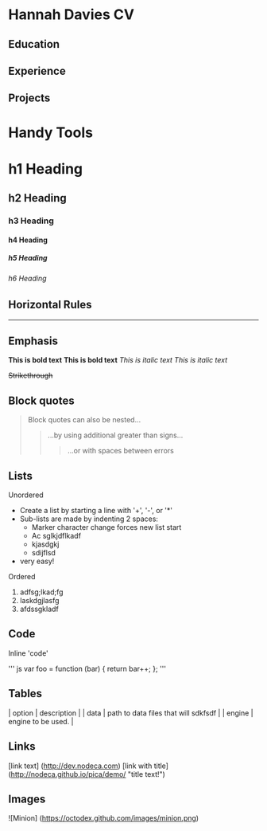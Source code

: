 # Hannah Davies CV

## Education

## Experience

## Projects


# Handy Tools
# h1 Heading
## h2 Heading
### h3 Heading
#### h4 Heading
##### h5 Heading
###### h6 Heading

## Horizontal Rules

____

## Emphasis
**This is bold text**
__This is bold text__
*This is italic text*
_This is italic text_

~~Strikethrough~~

## Block quotes
> Block quotes can also be nested...
> > ...by using additional greater than signs...
> > > ...or with spaces between errors

## Lists 

Unordered
+ Create a list by starting a line with '+', '-', or '*'
+ Sub-lists are made by indenting 2 spaces:
  - Marker character change forces new list start
  * Ac sglkjdflkadf
  * kjasdgkj
  - sdijflsd
+ very easy!

Ordered

1. adfsg;lkad;fg
2. laskdgjlasfg
3. afdssgkladf

## Code
Inline 'code'

''' js
var foo = function (bar) {
  return bar++;
};
'''

## Tables
| option | description |
| data   | path to data files that will sdkfsdf |
| engine | engine to be used. |

## Links
[link text] (http://dev.nodeca.com)
[link with title] (http://nodeca.github.io/pica/demo/ "title text!")

## Images
![Minion] (https://octodex.github.com/images/minion.png)



